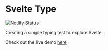 # Svelte Type

[![Netlify Status](https://api.netlify.com/api/v1/badges/bafbdb34-1263-46ef-b795-73dd5c6b497d/deploy-status)](https://app.netlify.com/sites/svelte-type/deploys)

Creating a simple typing test to explore Svelte.

Check out the live demo [here](https://svelte-type.netlify.app)
